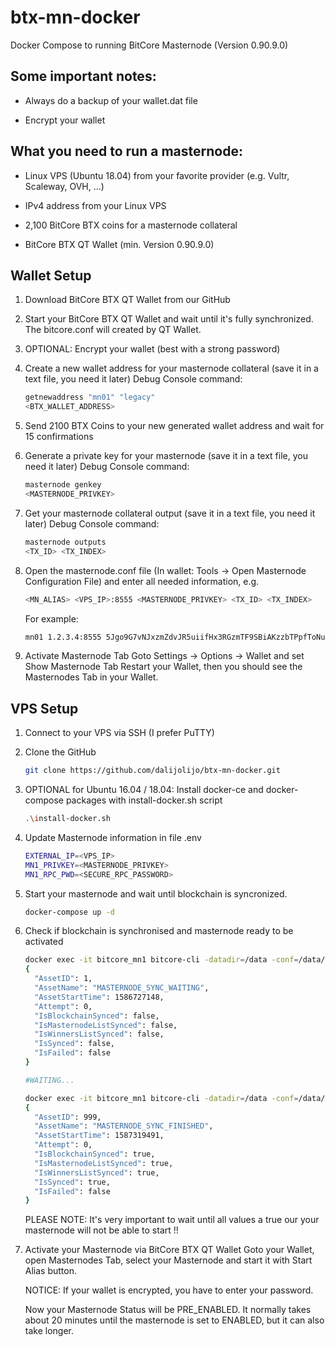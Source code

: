 # btx-mn-docker
Docker Compose to running BitCore Masternode (Version 0.90.9.0)

## Some important notes:

* Always do a backup of your wallet.dat file

* Encrypt your wallet

## What you need to run a masternode:

* Linux VPS (Ubuntu 18.04) from your favorite provider (e.g. Vultr, Scaleway, OVH, ...)

* IPv4 address from your Linux VPS

* 2,100 BitCore BTX coins for a masternode collateral

* BitCore BTX QT Wallet (min. Version 0.90.9.0)

## Wallet Setup

1. Download BitCore BTX QT Wallet from our GitHub

2. Start your BitCore BTX QT Wallet and wait until it's fully synchronized. The bitcore.conf will created by QT Wallet.

3. OPTIONAL: Encrypt your wallet (best with a strong password)

4. Create a new wallet address for your masternode collateral (save it in a text file, you need it later)
    Debug Console command:
    
    ```sh
    getnewaddress "mn01" "legacy"
    <BTX_WALLET_ADDRESS>
    ```

5. Send 2100 BTX Coins to your new generated wallet address and wait for 15 confirmations

6. Generate a private key for your masternode (save it in a text file, you need it later)
    Debug Console command:
    
    ```sh
    masternode genkey
    <MASTERNODE_PRIVKEY>
    ```

7. Get your masternode collateral output (save it in a text file, you need it later)
    Debug Console command:
    
    ```sh
    masternode outputs
    <TX_ID> <TX_INDEX>
    ```
    
8. Open the masternode.conf file (In wallet: Tools -> Open Masternode Configuration File) and enter all needed information, e.g.

    ```sh
    <MN_ALIAS> <VPS_IP>:8555 <MASTERNODE_PRIVKEY> <TX_ID> <TX_INDEX>
    ```
    For example:
    ```sh
    mn01 1.2.3.4:8555 5Jgo9G7vNJxzmZdvJR5uiifHx3RGzmTF9SBiAKzzbTPpfToNuQw 23e029a26068fc77aa1000a003e0b4ef8273a09fd79b7646d0da87e44fdbb1db 1
    ```

9. Activate Masternode Tab
    Goto Settings -> Options -> Wallet and set Show Masternode Tab
    Restart your Wallet, then you should see the Masternodes Tab in your Wallet.


## VPS Setup

1. Connect to your VPS via SSH (I prefer PuTTY)

2. Clone the GitHub

    ```sh
    git clone https://github.com/dalijolijo/btx-mn-docker.git 
    ```

3. OPTIONAL for Ubuntu 16.04 / 18.04: Install docker-ce and docker-compose packages with install-docker.sh script

   ```sh
   .\install-docker.sh
   ```

4. Update Masternode information in file .env

    ```sh
    EXTERNAL_IP=<VPS_IP>
    MN1_PRIVKEY=<MASTERNODE_PRIVKEY>
    MN1_RPC_PWD=<SECURE_RPC_PASSWORD>
    ```

5. Start your masternode and wait until blockchain is syncronized. 

    ```sh
    docker-compose up -d
    ```

6. Check if blockchain is synchronised and masternode ready to be activated

    ```sh
    docker exec -it bitcore_mn1 bitcore-cli -datadir=/data -conf=/data/bitcore.conf -rpcconnect=172.21.0.11 -rpcuser=rpc -rpcpassword=<SECURE_RPC_PASSWORD> -rpcport=8556 mnsync status
    {
      "AssetID": 1,
      "AssetName": "MASTERNODE_SYNC_WAITING",
      "AssetStartTime": 1586727148,
      "Attempt": 0,
      "IsBlockchainSynced": false,
      "IsMasternodeListSynced": false,
      "IsWinnersListSynced": false,
      "IsSynced": false,
      "IsFailed": false
    }

    #WAITING...

    docker exec -it bitcore_mn1 bitcore-cli -datadir=/data -conf=/data/bitcore.conf -rpcconnect=172.21.0.11 -rpcuser=rpc -rpcpassword=<SECURE_RPC_PASSWORD> -rpcport=8556 mnsync statu
    {
      "AssetID": 999,
      "AssetName": "MASTERNODE_SYNC_FINISHED",
      "AssetStartTime": 1587319491,
      "Attempt": 0,
      "IsBlockchainSynced": true,
      "IsMasternodeListSynced": true,
      "IsWinnersListSynced": true,
      "IsSynced": true,
      "IsFailed": false
    }
    ```

    PLEASE NOTE: It's very important to wait until all values a true our your masternode will not be able to start !!
     

7. Activate your Masternode via BitCore BTX QT Wallet
    Goto your Wallet, open Masternodes Tab, select your Masternode and start it with Start Alias button.

    NOTICE: If your wallet is encrypted, you have to enter your password.

    Now your Masternode Status will be PRE_ENABLED. It normally takes about 20 minutes until the masternode is set to ENABLED, but it can also take longer.
